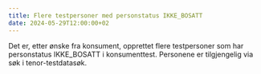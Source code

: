 ```yaml
---
title: Flere testpersoner med personstatus IKKE_BOSATT
date: 2024-05-29T12:00:00+02
---
```


Det er, etter ønske fra konsument, opprettet flere testpersoner som har personstatus IKKE_BOSATT i konsumenttest. 
Personene er tilgjengelig via søk i tenor-testdatasøk. 
